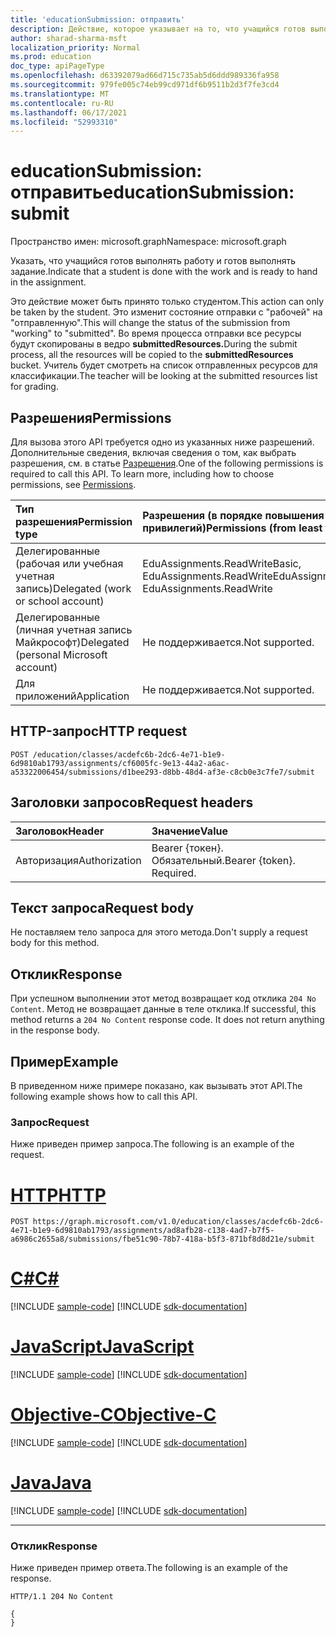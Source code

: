 ```yaml
---
title: 'educationSubmission: отправить'
description: Действие, которое указывает на то, что учащийся готов выполнять работу и готов выполнять задание. Это действие может быть принято только студентом.
author: sharad-sharma-msft
localization_priority: Normal
ms.prod: education
doc_type: apiPageType
ms.openlocfilehash: d63392079ad66d715c735ab5d6ddd989336fa958
ms.sourcegitcommit: 979fe005c74eb99cd971df6b9511b2d3f7fe3cd4
ms.translationtype: MT
ms.contentlocale: ru-RU
ms.lasthandoff: 06/17/2021
ms.locfileid: "52993310"
---
```

# <a name="educationsubmission-submit"></a><span data-ttu-id="f6e5f-104">educationSubmission: отправить</span><span class="sxs-lookup"><span data-stu-id="f6e5f-104">educationSubmission: submit</span></span>

<span data-ttu-id="f6e5f-105">Пространство имен: microsoft.graph</span><span class="sxs-lookup"><span data-stu-id="f6e5f-105">Namespace: microsoft.graph</span></span>

<span data-ttu-id="f6e5f-106">Указать, что учащийся готов выполнять работу и готов выполнять задание.</span><span class="sxs-lookup"><span data-stu-id="f6e5f-106">Indicate that a student is done with the work and is ready to hand in the assignment.</span></span> 

<span data-ttu-id="f6e5f-107">Это действие может быть принято только студентом.</span><span class="sxs-lookup"><span data-stu-id="f6e5f-107">This action can only be taken by the student.</span></span> <span data-ttu-id="f6e5f-108">Это изменит состояние отправки с "рабочей" на "отправленную".</span><span class="sxs-lookup"><span data-stu-id="f6e5f-108">This will change the status of the submission from "working" to "submitted".</span></span> <span data-ttu-id="f6e5f-109">Во время процесса отправки все ресурсы будут скопированы в ведро **submittedResources.**</span><span class="sxs-lookup"><span data-stu-id="f6e5f-109">During the submit process, all the resources will be copied to the **submittedResources** bucket.</span></span> <span data-ttu-id="f6e5f-110">Учитель будет смотреть на список отправленных ресурсов для классификации.</span><span class="sxs-lookup"><span data-stu-id="f6e5f-110">The teacher will be looking at the submitted resources list for grading.</span></span>

## <a name="permissions"></a><span data-ttu-id="f6e5f-111">Разрешения</span><span class="sxs-lookup"><span data-stu-id="f6e5f-111">Permissions</span></span>
<span data-ttu-id="f6e5f-p103">Для вызова этого API требуется одно из указанных ниже разрешений. Дополнительные сведения, включая сведения о том, как выбрать разрешения, см. в статье [Разрешения](/graph/permissions-reference).</span><span class="sxs-lookup"><span data-stu-id="f6e5f-p103">One of the following permissions is required to call this API. To learn more, including how to choose permissions, see [Permissions](/graph/permissions-reference).</span></span>

|<span data-ttu-id="f6e5f-114">Тип разрешения</span><span class="sxs-lookup"><span data-stu-id="f6e5f-114">Permission type</span></span>      | <span data-ttu-id="f6e5f-115">Разрешения (в порядке повышения привилегий)</span><span class="sxs-lookup"><span data-stu-id="f6e5f-115">Permissions (from least to most privileged)</span></span>              |
|:--------------------|:---------------------------------------------------------|
|<span data-ttu-id="f6e5f-116">Делегированные (рабочая или учебная учетная запись)</span><span class="sxs-lookup"><span data-stu-id="f6e5f-116">Delegated (work or school account)</span></span> |  <span data-ttu-id="f6e5f-117">EduAssignments.ReadWriteBasic, EduAssignments.ReadWrite</span><span class="sxs-lookup"><span data-stu-id="f6e5f-117">EduAssignments.ReadWriteBasic, EduAssignments.ReadWrite</span></span>  |
|<span data-ttu-id="f6e5f-118">Делегированные (личная учетная запись Майкрософт)</span><span class="sxs-lookup"><span data-stu-id="f6e5f-118">Delegated (personal Microsoft account)</span></span> |  <span data-ttu-id="f6e5f-119">Не поддерживается.</span><span class="sxs-lookup"><span data-stu-id="f6e5f-119">Not supported.</span></span>  |
|<span data-ttu-id="f6e5f-120">Для приложений</span><span class="sxs-lookup"><span data-stu-id="f6e5f-120">Application</span></span> | <span data-ttu-id="f6e5f-121">Не поддерживается.</span><span class="sxs-lookup"><span data-stu-id="f6e5f-121">Not supported.</span></span> | 

## <a name="http-request"></a><span data-ttu-id="f6e5f-122">HTTP-запрос</span><span class="sxs-lookup"><span data-stu-id="f6e5f-122">HTTP request</span></span>
<!-- { "blockType": "ignored" } -->
```http
POST /education/classes/acdefc6b-2dc6-4e71-b1e9-6d9810ab1793/assignments/cf6005fc-9e13-44a2-a6ac-a53322006454/submissions/d1bee293-d8bb-48d4-af3e-c8cb0e3c7fe7/submit
```

## <a name="request-headers"></a><span data-ttu-id="f6e5f-123">Заголовки запросов</span><span class="sxs-lookup"><span data-stu-id="f6e5f-123">Request headers</span></span>
| <span data-ttu-id="f6e5f-124">Заголовок</span><span class="sxs-lookup"><span data-stu-id="f6e5f-124">Header</span></span>       | <span data-ttu-id="f6e5f-125">Значение</span><span class="sxs-lookup"><span data-stu-id="f6e5f-125">Value</span></span> |
|:---------------|:--------|
| <span data-ttu-id="f6e5f-126">Авторизация</span><span class="sxs-lookup"><span data-stu-id="f6e5f-126">Authorization</span></span>  | <span data-ttu-id="f6e5f-p104">Bearer {токен}. Обязательный.</span><span class="sxs-lookup"><span data-stu-id="f6e5f-p104">Bearer {token}. Required.</span></span>  |

## <a name="request-body"></a><span data-ttu-id="f6e5f-129">Текст запроса</span><span class="sxs-lookup"><span data-stu-id="f6e5f-129">Request body</span></span>
<span data-ttu-id="f6e5f-130">Не поставляем тело запроса для этого метода.</span><span class="sxs-lookup"><span data-stu-id="f6e5f-130">Don't supply a request body for this method.</span></span>

## <a name="response"></a><span data-ttu-id="f6e5f-131">Отклик</span><span class="sxs-lookup"><span data-stu-id="f6e5f-131">Response</span></span>
<span data-ttu-id="f6e5f-p105">При успешном выполнении этот метод возвращает код отклика `204 No Content`. Метод не возвращает данные в теле отклика.</span><span class="sxs-lookup"><span data-stu-id="f6e5f-p105">If successful, this method returns a `204 No Content` response code. It does not return anything in the response body.</span></span>

## <a name="example"></a><span data-ttu-id="f6e5f-134">Пример</span><span class="sxs-lookup"><span data-stu-id="f6e5f-134">Example</span></span>
<span data-ttu-id="f6e5f-135">В приведенном ниже примере показано, как вызывать этот API.</span><span class="sxs-lookup"><span data-stu-id="f6e5f-135">The following example shows how to call this API.</span></span>

### <a name="request"></a><span data-ttu-id="f6e5f-136">Запрос</span><span class="sxs-lookup"><span data-stu-id="f6e5f-136">Request</span></span>
<span data-ttu-id="f6e5f-137">Ниже приведен пример запроса.</span><span class="sxs-lookup"><span data-stu-id="f6e5f-137">The following is an example of the request.</span></span>


# <a name="http"></a>[<span data-ttu-id="f6e5f-138">HTTP</span><span class="sxs-lookup"><span data-stu-id="f6e5f-138">HTTP</span></span>](#tab/http)
<!-- {
  "blockType": "request",
  "name": "educationsubmission_submit"
}-->
```http
POST https://graph.microsoft.com/v1.0/education/classes/acdefc6b-2dc6-4e71-b1e9-6d9810ab1793/assignments/ad8afb28-c138-4ad7-b7f5-a6986c2655a8/submissions/fbe51c90-78b7-418a-b5f3-871bf8d8d21e/submit
```
# <a name="c"></a>[<span data-ttu-id="f6e5f-139">C#</span><span class="sxs-lookup"><span data-stu-id="f6e5f-139">C#</span></span>](#tab/csharp)
[!INCLUDE [sample-code](../includes/snippets/csharp/educationsubmission-submit-csharp-snippets.md)]
[!INCLUDE [sdk-documentation](../includes/snippets/snippets-sdk-documentation-link.md)]

# <a name="javascript"></a>[<span data-ttu-id="f6e5f-140">JavaScript</span><span class="sxs-lookup"><span data-stu-id="f6e5f-140">JavaScript</span></span>](#tab/javascript)
[!INCLUDE [sample-code](../includes/snippets/javascript/educationsubmission-submit-javascript-snippets.md)]
[!INCLUDE [sdk-documentation](../includes/snippets/snippets-sdk-documentation-link.md)]

# <a name="objective-c"></a>[<span data-ttu-id="f6e5f-141">Objective-C</span><span class="sxs-lookup"><span data-stu-id="f6e5f-141">Objective-C</span></span>](#tab/objc)
[!INCLUDE [sample-code](../includes/snippets/objc/educationsubmission-submit-objc-snippets.md)]
[!INCLUDE [sdk-documentation](../includes/snippets/snippets-sdk-documentation-link.md)]

# <a name="java"></a>[<span data-ttu-id="f6e5f-142">Java</span><span class="sxs-lookup"><span data-stu-id="f6e5f-142">Java</span></span>](#tab/java)
[!INCLUDE [sample-code](../includes/snippets/java/educationsubmission-submit-java-snippets.md)]
[!INCLUDE [sdk-documentation](../includes/snippets/snippets-sdk-documentation-link.md)]

---


### <a name="response"></a><span data-ttu-id="f6e5f-143">Отклик</span><span class="sxs-lookup"><span data-stu-id="f6e5f-143">Response</span></span>
<span data-ttu-id="f6e5f-144">Ниже приведен пример ответа.</span><span class="sxs-lookup"><span data-stu-id="f6e5f-144">The following is an example of the response.</span></span>

<!-- {
  "blockType": "response",
  "truncated": true,
  "@odata.type": "microsoft.graph.educationAssignment"
} -->
```http
HTTP/1.1 204 No Content

{
}
```

<!-- uuid: 8fcb5dbc-d5aa-4681-8e31-b001d5168d79
2015-10-25 14:57:30 UTC -->
<!--
{
  "type": "#page.annotation",
  "description": "educationSubmission: submit",
  "keywords": "",
  "section": "documentation",
  "tocPath": "",
  "suppressions": [
  ]
}
-->


